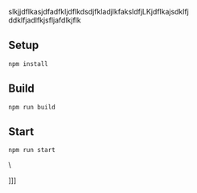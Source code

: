 slkjjdflkasjdfadfkljdflkdsdjfkladjlkfaksldfjLKjdflkajsdklfj
ddklfjadlfkjsfljafdlkjflk


## Setup


`npm install`

## Build

`npm run build`

## Start

`npm run start`










\





]]]

